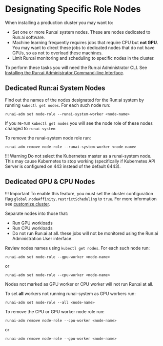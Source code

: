 # Designating Specific Role Nodes

When installing a production cluster you may want to:

* Set one or more Run:ai system nodes. These are nodes dedicated to Run:ai software. 
* Machine learning frequently requires jobs that require CPU but __not GPU__. You may want to direct these jobs to dedicated nodes that do not have GPUs, so as not to overload these machines. 
* Limit Run:ai monitoring and scheduling to specific nodes in the cluster. 

To perform these tasks you will need the Run:ai Administrator CLI. See [Installing the Run:ai Administrator Command-line Interface](cli-admin-install.md).

## Dedicated Run:ai System Nodes

Find out the names of the nodes designated for the Run:ai system by running `kubectl get nodes`. For each such node run:

```
runai-adm set node-role --runai-system-worker <node-name>
```

If you re-run `kubectl get nodes` you will see the node role of these nodes changed to `runai-system`

To remove the runai-system node role run:

```
runai-adm remove node-role --runai-system-worker <node-name>
```

!!! Warning
    Do not select the Kubernetes master as a runai-system node. This may cause Kubernetes to stop working (specifically if Kubernetes API Server is configured on 443 instead of the default 6443).

## Dedicated GPU & CPU Nodes


!!! Important
    To enable this feature, you must set the cluster configuration flag `global.nodeAffinity.restrictScheduling` to `true`. For more information see [customize cluster](../cluster-setup/customize-cluster-install.md#configurations).
    
Separate nodes into those that:

* Run GPU workloads
* Run CPU workloads
* Do not run Run:ai at all. these jobs will not be monitored using the Run:ai Administration User interface. 

Review nodes names using `kubectl get nodes`. For each such node run:

```
runai-adm set node-role --gpu-worker <node-name>
```

or 

```
runai-adm set node-role --cpu-worker <node-name>
```

Nodes not marked as GPU worker or CPU worker will not run Run:ai at all.


To set __all__ workers not running runai-system as GPU workers run:

```
runai-adm set node-role --all <node-name>
```

To remove the CPU or GPU worker node role run:

```
runai-adm remove node-role --cpu-worker <node-name>
```

or 

```
runai-adm remove node-role --gpu-worker <node-name>
```